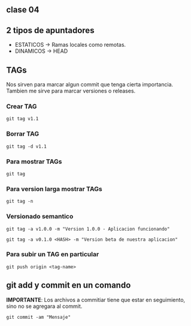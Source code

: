 ## clase 04

## 2 tipos de apuntadores

* ESTATICOS -> Ramas locales como remotas.
* DINAMICOS -> HEAD

## TAGs

Nos sirven para marcar algun commit que tenga cierta importancia. Tambien me sirve para marcar versiones o releases.

### Crear TAG

    git tag v1.1

### Borrar TAG

    git tag -d v1.1

### Para mostrar TAGs

    git tag

### Para version larga mostrar TAGs

    git tag -n

### Versionado semantico

    git tag -a v1.0.0 -m "Version 1.0.0 - Aplicacion funcionando"

    git tag -a v0.1.0 <HASH> -m "Version beta de nuestra aplicacion"

### Para subir un TAG en particular

    git push origin <tag-name>

## git add y commit en un comando
**IMPORTANTE**: Los archivos a commitiar tiene que estar en seguimiento, sino no se agregara al commit.

    git commit -am "Mensaje"
